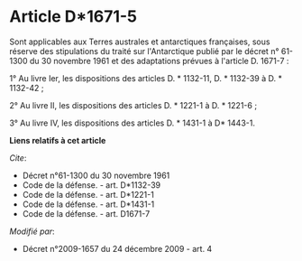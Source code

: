 # Article D*1671-5

Sont applicables aux Terres australes et antarctiques françaises, sous réserve des stipulations du traité sur l'Antarctique
publié par le décret n° 61-1300 du 30 novembre 1961 et des adaptations prévues à l'article D. 1671-7 : 

1° Au livre Ier, les dispositions des articles D. * 1132-11, D. * 1132-39 à D. * 1132-42  ; 

2° Au livre II, les dispositions des articles D. * 1221-1 à D. * 1221-6 ; 

3° Au livre IV, les dispositions des articles D. * 1431-1 à D* 1443-1.

**Liens relatifs à cet article**

_Cite_:

  - Décret n°61-1300 du 30 novembre 1961
  - Code de la défense. - art. D*1132-39
  - Code de la défense. - art. D*1221-1
  - Code de la défense. - art. D*1431-1
  - Code de la défense. - art. D1671-7

_Modifié par_:

  - Décret n°2009-1657 du 24 décembre 2009 - art. 4
